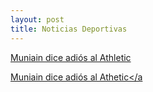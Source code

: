 ```yaml
---
layout: post
title: Noticias Deportivas
---
```


<a href="https://github.com/tulipan11/tulipan11.github.io/blob/240d9a1d71515e8e9fa5d76caa04a3708a74d085/_posts/muniain.md">Muniain dice adiós al Athletic</a>


<a href="{{ site.baseurl }}/muniain">Muniain dice adiós al Athetic</a

